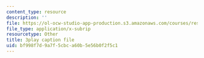 ```yaml
---
content_type: resource
description: ''
file: https://ol-ocw-studio-app-production.s3.amazonaws.com/courses/res-5-0001-digital-lab-techniques-manual-spring-2007/bf998f7d9a7f5cbca60b5e56b0f2f5c1_HZFIdpThd-s.vtt
file_type: application/x-subrip
resourcetype: Other
title: 3play caption file
uid: bf998f7d-9a7f-5cbc-a60b-5e56b0f2f5c1
---
```

